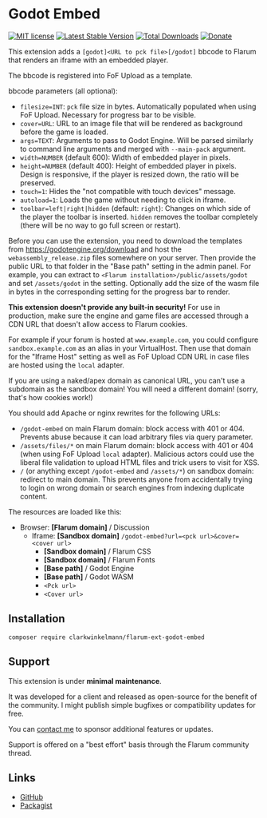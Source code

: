 # Godot Embed

[![MIT license](https://img.shields.io/badge/license-MIT-blue.svg)](https://github.com/clarkwinkelmann/flarum-ext-godot-embed/blob/master/LICENSE.md) [![Latest Stable Version](https://img.shields.io/packagist/v/clarkwinkelmann/flarum-ext-godot-embed.svg)](https://packagist.org/packages/clarkwinkelmann/flarum-ext-godot-embed) [![Total Downloads](https://img.shields.io/packagist/dt/clarkwinkelmann/flarum-ext-godot-embed.svg)](https://packagist.org/packages/clarkwinkelmann/flarum-ext-godot-embed) [![Donate](https://img.shields.io/badge/paypal-donate-yellow.svg)](https://www.paypal.me/clarkwinkelmann)

This extension adds a `[godot]<URL to pck file>[/godot]` bbcode to Flarum that renders an iframe with an embedded player.

The bbcode is registered into FoF Upload as a template.

bbcode parameters (all optional):

- `filesize=INT`: `pck` file size in bytes. Automatically populated when using FoF Upload. Necessary for progress bar to be visible.
- `cover=URL`: URL to an image file that will be rendered as background before the game is loaded.
- `args=TEXT`: Arguments to pass to Godot Engine. Will be parsed similarly to command line arguments and merged with `--main-pack` argument.
- `width=NUMBER` (default 600): Width of embedded player in pixels.
- `height=NUMBER` (default 400): Height of embedded player in pixels. Design is responsive, if the player is resized down, the ratio will be preserved.
- `touch=1`: Hides the "not compatible with touch devices" message.
- `autoload=1`: Loads the game without needing to click in iframe.
- `toolbar=left|right|hidden` (default: `right`): Changes on which side of the player the toolbar is inserted. `hidden` removes the toolbar completely (there will be no way to go full screen or restart).

Before you can use the extension, you need to download the templates from https://godotengine.org/download and host the `webassembly_release.zip` files somewhere on your server.
Then provide the public URL to that folder in the "Base path" setting in the admin panel.
For example, you can extract to `<Flarum installation>/public/assets/godot` and set `/assets/godot` in the setting.
Optionally add the size of the wasm file in bytes in the corresponding setting for the progress bar to render.

**This extension doesn't provide any built-in security!**
For use in production, make sure the engine and game files are accessed through a CDN URL that doesn't allow access to Flarum cookies.

For example if your forum is hosted at `www.example.com`, you could configure `sandbox.example.com` as an alias in your VirtualHost.
Then use that domain for the "Iframe Host" setting as well as FoF Upload CDN URL in case files are hosted using the `local` adapter.

If you are using a naked/apex domain as canonical URL, you can't use a subdomain as the sandbox domain!
You will need a different domain!
(sorry, that's how cookies work!)

You should add Apache or nginx rewrites for the following URLs:

- `/godot-embed` on main Flarum domain: block access with 401 or 404. Prevents abuse because it can load arbitrary files via query parameter.
- `/assets/files/*` on main Flarum domain: block access with 401 or 404 (when using FoF Upload `local` adapter). Malicious actors could use the liberal file validation to upload HTML files and trick users to visit for XSS.
- `/` (or anything except `/godot-embed` and `/assets/*`) on sandbox domain: redirect to main domain. This prevents anyone from accidentally trying to login on wrong domain or search engines from indexing duplicate content.

The resources are loaded like this:

- Browser: **[Flarum domain]** / Discussion
  - Iframe: **[Sandbox domain]** `/godot-embed?url=<pck url>&cover=<cover url>`
    - **[Sandbox domain]** / Flarum CSS
    - **[Sandbox domain]** / Flarum Fonts
    - **[Base path]** / Godot Engine
    - **[Base path]** / Godot WASM
    - `<Pck url>`
    - `<Cover url>`

## Installation

    composer require clarkwinkelmann/flarum-ext-godot-embed

## Support

This extension is under **minimal maintenance**.

It was developed for a client and released as open-source for the benefit of the community.
I might publish simple bugfixes or compatibility updates for free.

You can [contact me](https://clarkwinkelmann.com/flarum) to sponsor additional features or updates.

Support is offered on a "best effort" basis through the Flarum community thread.

## Links

- [GitHub](https://github.com/clarkwinkelmann/flarum-ext-godot-embed)
- [Packagist](https://packagist.org/packages/clarkwinkelmann/flarum-ext-godot-embed)
